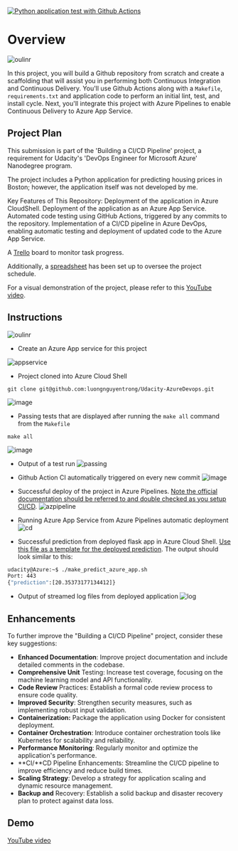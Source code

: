 [![Python application test with Github Actions](https://github.com/luongnguyentrong/Udacity-AzureDevops/actions/workflows/pythonapp.yml/badge.svg)](https://github.com/luongnguyentrong/Udacity-AzureDevops/actions/workflows/pythonapp.yml/badge.svg)
# Overview

![oulinr](./screenshots/overview.png)

In this project, you will build a Github repository from scratch and create a scaffolding that will assist you in performing both Continuous Integration and Continuous Delivery. You'll use Github Actions along with a `Makefile`, `requirements.txt` and application code to perform an initial lint, test, and install cycle. Next, you'll integrate this project with Azure Pipelines to enable Continuous Delivery to Azure App Service.

## Project Plan
This submission is part of the 'Building a CI/CD Pipeline' project, a requirement for Udacity's 'DevOps Engineer for Microsoft Azure' Nanodegree program.

The project includes a Python application for predicting housing prices in Boston; however, the application itself was not developed by me.

Key Features of This Repository:
Deployment of the application in Azure CloudShell.
Deployment of the application as an Azure App Service.
Automated code testing using GitHub Actions, triggered by any commits to the repository.
Implementation of a CI/CD pipeline in Azure DevOps, enabling automatic testing and deployment of updated code to the Azure App Service.

A [Trello](https://trello.com/b/vxEsbB0y/udacity-azure-devops-building-ci-cd-pipeline) board to monitor task progress.

Additionally, a [spreadsheet](https://docs.google.com/spreadsheets/d/1HsLqrNCmm3ldwu1NFBVSADi5dgP4i5Ed2bWTacX1AlA/edit?usp=sharing) has been set up to oversee the project schedule.

For a visual demonstration of the project, please refer to this [YouTube video](https://www.youtube.com/watch?v=EmMpkllm-DA).
## Instructions

![oulinr](./screenshots/udacity-architecture.png)

* Create an Azure App service for this project

![appservice](./screenshots/appservice.png)

* Project cloned into Azure Cloud Shell

```shell
git clone git@github.com:luongnguyentrong/Udacity-AzureDevops.git
```

![image](./screenshots/git_clone_ssh.png)

* Passing tests that are displayed after running the `make all` command from the `Makefile`

```shell
make all
```
![image](./screenshots/make_all.png)

* Output of a test run
![passing](./screenshots/test_output.png)

* Github Action CI automatically triggered on every new commit
![image](./screenshots/github_ci.png)

* Successful deploy of the project in Azure Pipelines.  [Note the official documentation should be referred to and double checked as you setup CI/CD](https://docs.microsoft.com/en-us/azure/devops/pipelines/ecosystems/python-webapp?view=azure-devops).
![azpipeline](./screenshots/azurepipeline.png)

* Running Azure App Service from Azure Pipelines automatic deployment
![cd](./screenshots/automatic.png)

* Successful prediction from deployed flask app in Azure Cloud Shell.  [Use this file as a template for the deployed prediction](https://github.com/udacity/nd082-Azure-Cloud-DevOps-Starter-Code/blob/master/C2-AgileDevelopmentwithAzure/project/starter_files/flask-sklearn/make_predict_azure_app.sh).
The output should look similar to this:

```bash
udacity@Azure:~$ ./make_predict_azure_app.sh
Port: 443
{"prediction":[20.35373177134412]}
```

* Output of streamed log files from deployed application
![log](./screenshots/logstream.png)

## Enhancements

To further improve the "Building a CI/CD Pipeline" project, consider these key suggestions:

* **Enhanced Documentation**: Improve project documentation and include detailed comments in the codebase.
* **Comprehensive Unit** Testing: Increase test coverage, focusing on the machine learning model and API functionality.
* **Code Review** Practices: Establish a formal code review process to ensure code quality.
* **Improved Security**: Strengthen security measures, such as implementing robust input validation.
* **Containerization:** Package the application using Docker for consistent deployment.
* **Container Orchestration**: Introduce container orchestration tools like Kubernetes for scalability and reliability.
* **Performance Monitoring**: Regularly monitor and optimize the application's performance.
* **CI/**CD Pipeline Enhancements: Streamline the CI/CD pipeline to improve efficiency and reduce build times.
* **Scaling Strategy**: Develop a strategy for application scaling and dynamic resource management.
* **Backup and** Recovery: Establish a solid backup and disaster recovery plan to protect against data loss.

## Demo 

[YouTube video](https://www.youtube.com/watch?v=EmMpkllm-DA)
